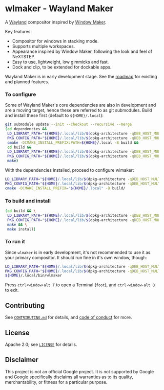 # wlmaker - Wayland Maker

A [Wayland](https://wayland.freedesktop.org/) compositor inspired by 
[Window Maker](https://www.windowmaker.org/).

Key features:

* Compositor for windows in stacking mode.
* Supports multiple workspaces.
* Appearance inspired by Window Maker, following the look and feel of NeXTSTEP.
* Easy to use, lightweight, low gimmicks and fast.
* Dock and clip, to be extended for dockable apps.

Wayland Maker is in early development stage. See the [roadmap](doc/ROADMAP.md) 
for existing and planned features.

### To configure

Some of Wayland Maker's core dependencies are also in development and are a
moving target, hence these are referred to as git submodules. Build and install
these first (default to `${HOME}/.local`):

``` bash
git submodule update --init --checkout --recursive --merge
(cd dependencies &&
 LD_LIBRARY_PATH="${HOME}/.local/lib/$(dpkg-architecture -qDEB_HOST_MULTIARCH)" \
 PKG_CONFIG_PATH="${HOME}/.local/lib/$(dpkg-architecture -qDEB_HOST_MULTIARCH)/pkgconfig/:${HOME}/.local/share/pkgconfig/" \
 cmake -DCMAKE_INSTALL_PREFIX:PATH=${HOME}/.local -B build &&
 cd build &&
 LD_LIBRARY_PATH="${HOME}/.local/lib/$(dpkg-architecture -qDEB_HOST_MULTIARCH)" \
 PKG_CONFIG_PATH="${HOME}/.local/lib/$(dpkg-architecture -qDEB_HOST_MULTIARCH)/pkgconfig/:${HOME}/.local/share/pkgconfig/" \
 make)
```

With the dependencies installed, proceed to configure wlmaker:

```bash
LD_LIBRARY_PATH="${HOME}/.local/lib/$(dpkg-architecture -qDEB_HOST_MULTIARCH)" \
PKG_CONFIG_PATH="${HOME}/.local/lib/$(dpkg-architecture -qDEB_HOST_MULTIARCH)/pkgconfig/:${HOME}/.local/share/pkgconfig/" \
cmake -DCMAKE_INSTALL_PREFIX="${HOME}/.local" -B build/
```

### To build and install

``` bash
(cd build && \
 LD_LIBRARY_PATH="${HOME}/.local/lib/$(dpkg-architecture -qDEB_HOST_MULTIARCH)" \
 PKG_CONFIG_PATH="${HOME}/.local/lib/$(dpkg-architecture -qDEB_HOST_MULTIARCH)/pkgconfig/:${HOME}/.local/share/pkgconfig/" \
 make && \
 make install)
```

### To run it

Since `wlmaker` is in early development, it's not recommended to use it as your
primary compositor. It should run fine in it's own window, though:

```bash
LD_LIBRARY_PATH="${HOME}/.local/lib/$(dpkg-architecture -qDEB_HOST_MULTIARCH)" \
PKG_CONFIG_PATH="${HOME}/.local/lib/$(dpkg-architecture -qDEB_HOST_MULTIARCH)/pkgconfig/:${HOME}/.local/share/pkgconfig/" \
${HOME}/.local/bin/wlmaker
```

Press `ctrl+window+alt T` to open a Terminal (`foot`), and `ctrl-window-alt Q`
to exit.

## Contributing

See [`CONTRIBUTING.md`](CONTRIBUTING.md) for details, and 
[code of conduct](CODE_OF_CONDUCT.md) for more.

## License

Apache 2.0; see [`LICENSE`](LICENSE) for details.

## Disclaimer

This project is not an official Google project. It is not supported by
Google and Google specifically disclaims all warranties as to its quality,
merchantability, or fitness for a particular purpose.
